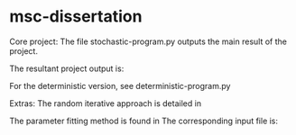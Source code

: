 # msc-dissertation

Core project:
The file stochastic-program.py outputs the main result of the project.

The resultant project output is:

For the deterministic version, see deterministic-program.py

Extras:
The random iterative approach is detailed in 

The parameter fitting method is found in 
The corresponding input file is:


